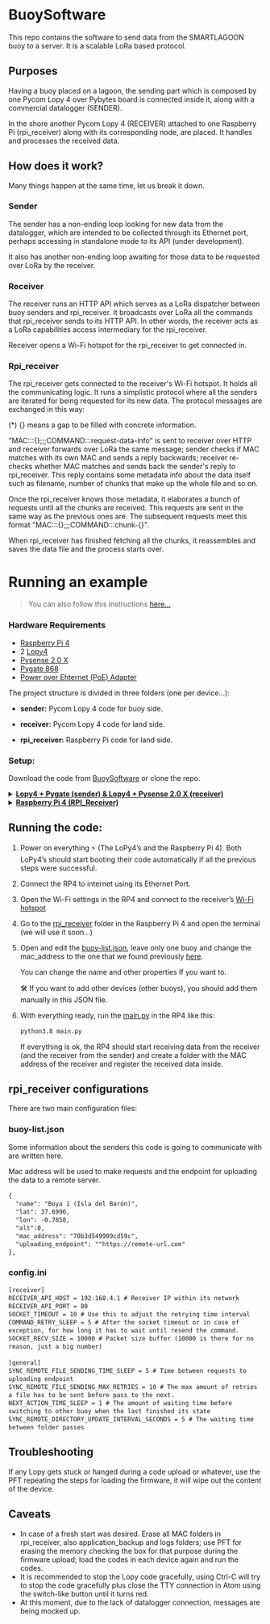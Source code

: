 # BuoySoftware
This repo contains the software to send data from the SMARTLAGOON buoy to a server. It is a scalable LoRa based protocol.

## Purposes
Having a buoy placed on a lagoon, the sending part which is composed by one Pycom Lopy 4 over Pybytes board is connected inside it, along with a commercial datalogger (SENDER).

In the shore another Pycom Lopy 4 (RECEIVER) attached to one Raspberry Pi (rpi_receiver) along with its corresponding node, are placed. It handles and processes the received data.

## How does it work?
Many things happen at the same time, let us break it down.

### Sender
The sender has a non-ending loop looking for new data from the datalogger, which are intended to be collected through its Ethernet port, perhaps accessing in standalone mode to its API (under development).

It also has another non-ending loop awaiting for those data to be requested over LoRa by the receiver.

### Receiver
The receiver runs an HTTP API which serves as a LoRa dispatcher between buoy senders and rpi_receiver. It broadcasts over LoRa all the commands that rpi_receiver sends to its HTTP API. In other words, the receiver acts as a LoRa capabilities access intermediary for the rpi_receiver.

Receiver opens a Wi-Fi hotspot for the rpi_receiver to get connected in.

### Rpi_receiver
The rpi_receiver gets connected to the receiver's Wi-Fi hotspot. It holds all the communicating logic. It runs a simplistic protocol where all the senders are iterated for being requested for its new data.
The protocol messages are exchanged in this way:


(*) {} means a gap to be filled with concrete information.

"MAC:::{};;;COMMAND:::request-data-info" is sent to receiver over HTTP and receiver forwards over LoRa the same message; sender checks if MAC matches with its own MAC and sends a reply backwards; receiver re-checks whether MAC matches and sends back the sender's reply to rpi_receiver. This reply contains some metadata info about the data itself such as filename, number of chunks that make up the whole file and so on.

Once the rpi_receiver knows those metadata, it elaborates a bunch of requests until all the chunks are received. This requests are sent in the same way as the previous ones are. The subsequent requests meet this format "MAC:::{};;;COMMAND:::chunk-{}".

When rpi_receiver has finished fetching all the chunks, it reassembles and saves the data file and the process starts over.

# Running an example
> You can also follow this instructions [here...](https://barratia.notion.site/BuoySoftware-Hardware-Setup-078125eb60f94dcdb6abdb86607a1fb2)

### Hardware Requirements

- [Raspberry Pi 4](https://www.raspberrypi.com/products/raspberry-pi-4-model-b/)
- 2 [Lopy4](https://pycom.io/product/lopy4/)
- [Pysense 2.0 X](https://pycom.io/product/pysense-2-0-x/)
- [Pygate 868](https://pycom.io/product/pygate/)
- [Power over Ehternet (PoE) Adapter](https://pycom.io/product/power-over-ethernet-adapter/)

The project structure is divided in three folders (one per device...):

- __sender:__ Pycom Lopy 4 code for buoy side.

- __receiver:__ Pycom Lopy 4 code for land side.

- __rpi_receiver:__ Raspberry Pi code for land side.


### Setup:

Download the code from [BuoySoftware](https://github.com/SMARTLAGOON/BuoySoftware) or clone the repo.

<details>
<summary><b><u>Lopy4 + Pygate (sender) & Lopy4 + Pysense 2.0 X (receiver)</u></b></summary>

    
*   <details>
    <summary><b>1. Updating the expansion boards (Pysense 2.0 X and Pygate)</b></summary>
 
    
    Follow this: [Updating Expansion Board Firmware](https://docs.pycom.io/chapter/pytrackpysense/installation/firmware.html)

    * <details>
      <summary><b><i>TL;DR ⚡ </i></b></summary>

      >    
      > ⚠️ You should remove the LoPy4 from the board for this step, we are only working with the Pysense 2 and the Pygate
      >

        1. Download this:

            • **[Pysense 2 DFU](https://software.pycom.io/findupgrade?key=pysense2.dfu&type=all&redirect=true)**

            • **[Pygate](https://software.pycom.io/findupgrade?key=pygate.dfu&type=all&redirect=true)**

        2. Install dfu-util:
            - MacOs

                ```bash
                brew install dfu-util
                ```

            - Linux

                ```bash
                sudo apt-get install dfu-util
                ```

            - Windows

                Harder, follow the [official explanation](https://docs.pycom.io/chapter/pytrackpysense/installation/firmware.html) or check-out this video:

                [https://www.youtube.com/watch?v=FkycTZvj-ss](https://www.youtube.com/watch?v=FkycTZvj-ss)

        3. Use dfu-util to update each expansion board

            Write this in the terminal

            - MacOs and Linux
                - Update Pysense 2:

                    ```bash
                    sudo dfu-util -D pysense2_v16.dfu #This name will change with new versions, match it...
                    ```

                - Update Pygate:

                    ```bash
                    sudo dfu-util -D pygate_v13_1049665.dfu #This name will change with new versions, match it...
                    ```

            - Windows
                - Update Pysense 2:

                    ```bash
                    dfu-util-static.exe -D #This name will change with new versions, match it...
                    ```

                - Update Pygate:

                    ```bash
                    dfu-util-static.exe -D #This name will change with new versions, match it...
                    ```


            Connect the expansion board to your computer while pressing the DFU button (toggle to check where it is depending of the board...)

            - Pysense 2

                ![Untitled](readme_assets/Untitled.png)

            - Pygate

                ![Untitled](readme_assets/Untitled%201.png)


            Wait 1 second, release the DFU button and press enter in the terminal to run the code.

            As a result, you should expect something like this:

            ![Untitled](readme_assets/Untitled%202.png)

        4. Check it with:

            ```bash
            lsusb
            ```

            You should expect something like this:

            ```bash
            Bus 000 Device 001: ID 04d8:f012 Microchip Technology Inc. Pysense  Serial: Py8d245e
            ```
    </details>
*   <details>
    <summary><b>2. Update the Lopy4’s </b></summary>
 
    

    1. Download the Pycom Firmware Tool from: [Updating Device Firmware](https://docs.pycom.io/updatefirmware/device/)

    2. Download this legacy firmware: [LoPy4-1.19.0.b4.tar.gz](https://software.pycom.io/downloads/LoPy4-1.19.0.b4.tar.gz)
        - (You can find it here) [Firmware Downgrade](https://docs.pycom.io/advance/downgrade/)

    3. Connect each LoPy4 to it’s respective Expansion Board (The LED side of the LoPy should be facing the USB port of the expansion board) ant then plug it on your computer
    4. Open Pycom Firmware Tool and press continue 2 times to get to the “Communication” section
    5. Select the port and the speed (for me 115200 worked ok), select the “Show Advanced Settings” checkbox and select “Flash from local file” and locate the firmware that we downloaded a few steps before (LoPy4-1.19.0.b4.tar.gz).
    6. Select the Erase flash file system and Force update LoRa region and press continue
    7. In the LoRa region selection select your country or region to establish your LoRa frequency.
    8. Press “Done” and it should start updating
    9. Repeat this step with the other LoPy4 with it’s respective expansion board...
    </details>

*   <details>
    <summary><b>3. Setting the environment</b></summary>

    Here is the official [documentation](https://docs.pycom.io/gettingstarted/software/) for this step.

    We’ll need to upload the programs using PyMakr, a library that can be installed into [VS Code](https://code.visualstudio.com/) and [Atom](https://atom.io/) (I will refer to them as [IDE](https://en.wikipedia.org/wiki/Integrated_development_environment))

    
    > ⚠️ I’m personally using an M1 Pro Macbook Pro and Atom with PyMakr and it’s working fine for me.


    - Here is the official Pycom guide to using Atom + PyMakr: [Atom](https://docs.pycom.io/gettingstarted/software/atom/)

    - If you want to use VS Code, here are the official Pycom instructions: [Visual Studio Code](https://docs.pycom.io/gettingstarted/software/vscode/)


    Once you have everything installed and working, you should be able to connect your LoPy4 + expansion board (Pygate  and Pysense 2.0 X for the sender and the receiver respectively) to your computer using an USB cable and PyMakr should recognise it.
    </details>
*   <details>
    <summary><b>4. Uploading and running the code</b></summary>

    *   <details>
        <summary><b>Sender</b></summary>

        1.  Open the sender folder of the repo in your IDE
        2. Connect your LoPy4 + Pygate to your computer. PyMakr should recognise it and show you something like this:

            ![Untitled](readme_assets/Untitled%203.png)

            - If it doesn’t do it automatically, you can open the “Connect Device” option and manually select your Port:

                ![Untitled](readme_assets/Untitled%204.png)

        3. Press Ctrl+Alt/Opt + s or the “Upload Project to Device” button to upload the code to the LoPy4

            ![Untitled](readme_assets/Untitled%205.png)

            With this, the code will boot automatically each time the LoPy4 is on.

        4. If everything is ok, you should see something like this on the terminal:

            ![Untitled](readme_assets/Untitled%206.png)

            Register your LoPy4’s MAC Address (we will use it later...), in this example mine is: 70b3d5499973b469

        </details>
    *   <details>
        <summary><b>Receiver:</b></summary>

    
        >✌🏻 The process is exactly the same that for the [sender](https://www.notion.so/BuoySoftware-Hardware-Setup-078125eb60f94dcdb6abdb86607a1fb2), but changing the project folder... (and [steps #4](https://www.notion.so/BuoySoftware-Hardware-Setup-078125eb60f94dcdb6abdb86607a1fb2) and [#5](https://www.notion.so/BuoySoftware-Hardware-Setup-078125eb60f94dcdb6abdb86607a1fb2))

        1.  Open the receiver folder of the repo in your IDE
        2. Connect your LoPy4 + PySense 2.0 X to your computer. PyMakr should recognise it and show you something like this:

            ![Untitled](readme_assets/Untitled%203.png)

            - If it doesn’t do it automatically, you can open the “Connect Device” option and manually select your Port:

                ![Untitled](readme_assets/Untitled%204.png)

        3. Press Ctrl+Alt/Opt + s or the “Upload Project to Device” button to upload the code to the LoPy4

            ![Untitled](readme_assets/Untitled%205.png)

            With this, the code will boot automatically each time the LoPy4 is on.

        4. If everything is ok, you should see something like this on the terminal:

            ![Untitled](readme_assets/Untitled%207.png)

        5. Open the boot file and check line number #9:

            ![Untitled](readme_assets/Untitled%208.png)

             Those are the SSID and Password of the Lopy4's Wi-Fi hotspot, we will need this info in order to [connect the Raspberry Pi 4 to it late](https://www.notion.so/BuoySoftware-Hardware-Setup-078125eb60f94dcdb6abdb86607a1fb2)
        </details>
    </details>
 </details>

<details>
 <summary><b><u>Raspberry Pi 4 (RPI_Receiver)</u></b></summary>

1. Setup your Raspberry Pi 4 with [Raspberry Pi OS 32bit](https://www.raspberrypi.com/software/) and [install Python 3.8.](https://itheo.tech/install-python-38-on-a-raspberry-pi)
2. Download the rpi_receiver folder from [BuoySoftware](https://github.com/SMARTLAGOON/BuoySoftware)
3. Install Python3.8 dependencies using:

    ```bash
    sudo python3.8 pip install -r requirements.txt
    ```
</details>

## Running the code:

1. Power on everything ⚡️ (The LoPy4’s and the Raspberry Pi 4). Both LoPy4’s should start booting their code automatically if all the previous steps were successful.
2. Connect the RP4 to internet using its Ethernet Port.
3. Open the Wi-Fi settings in the RP4 and connect to the receiver’s [Wi-Fi hotspot](https://www.notion.so/BuoySoftware-Hardware-Setup-078125eb60f94dcdb6abdb86607a1fb2)
4. Go to the [rpi_receiver](https://github.com/SMARTLAGOON/BuoySoftware/tree/main/rpi_receiver) folder in the Raspberry Pi 4 and open the terminal (we will use it soon...)
5. Open and edit the [buoy-list.json](https://github.com/SMARTLAGOON/BuoySoftware/blob/main/rpi_receiver/buoy-list.json), leave only one buoy and change the mac_address to the one that we found previously [here](https://www.notion.so/BuoySoftware-Hardware-Setup-078125eb60f94dcdb6abdb86607a1fb2).

    You can change the name and other properties If you want to.

    <aside>
    🛠 If you want to add other devices (other buoys), you should add them manually in this JSON file.

    </aside>

6. With everything ready, run the [main.py](https://github.com/SMARTLAGOON/BuoySoftware/blob/main/rpi_receiver/main.py) in the RP4 like this:

    ```bash
    python3.8 main.py
    ```

    If everything is ok, the RP4 should start receiving data from the receiver (and the receiver from the sender) and create a folder with the MAC address of the receiver and register the received data inside.

## rpi_receiver configurations

There are two main configuration files:

### buoy-list.json

Some information about the senders this code is going to communicate with are written here.

Mac address will be used to make requests and the endpoint for uploading the data to a remote server.

    {
      "name": "Boya 1 (Isla del Barón)",
      "lat": 37.6996,
      "lon": -0.7858,
      "alt":0,
      "mac_address": "70b3d549909cd59c",
      "uploading_endpoint": ""https://remote-url.com"
    },

### config.ini
    [receiver]
    RECEIVER_API_HOST = 192.168.4.1 # Receiver IP within its network
    RECEIVER_API_PORT = 80
    SOCKET_TIMEOUT = 10 # Use this to adjust the retrying time interval
    COMMAND_RETRY_SLEEP = 5 # After the socket timeout or in case of exception, for how long it has to wait until resend the command.
    SOCKET_RECV_SIZE = 10000 # Packet size buffer (10000 is there for no reason, just a big number)

    [general]
    SYNC_REMOTE_FILE_SENDING_TIME_SLEEP = 5 # Time between requests to uploading endpoint
    SYNC_REMOTE_FILE_SENDING_MAX_RETRIES = 10 # The max amount of retries a file has to be sent before pass to the next.
    NEXT_ACTION_TIME_SLEEP = 1 # The amount of waiting time before switching to other buoy when the last finished its state
    SYNC_REMOTE_DIRECTORY_UPDATE_INTERVAL_SECONDS = 5 # The waiting time between folder passes

## Troubleshooting

If any Lopy gets stuck or hanged during a code upload or whatever, use the PFT repeating the steps for loading the firmware, it will wipe out the content of the device.

## Caveats

- In case of a fresh start was desired. Erase all MAC folders in rpi_receiver, also application_backup and logs folders; use PFT for erasing the memory checking the box for that purpose during the firmware upload; load the codes in each device again and run the codes.
- It is recommended to stop the Lopy code gracefully, using Ctrl-C will try to stop the code gracefully plus close the TTY connection in Atom using the switch-like button until it turns red.
- At this moment, due to the lack of datalogger connection, messages are being mocked up.
